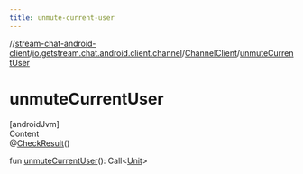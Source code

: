 ```yaml
---
title: unmute-current-user
---
```

//[stream-chat-android-client](../../../index.md)/[io.getstream.chat.android.client.channel](../index.md)/[ChannelClient](index.md)/[unmuteCurrentUser](unmuteCurrentUser.md)



# unmuteCurrentUser  
[androidJvm]  
Content  
@[CheckResult](https://developer.android.com/reference/kotlin/androidx/annotation/CheckResult.html)()  
  
fun [unmuteCurrentUser](unmuteCurrentUser.md)(): Call&lt;[Unit](https://kotlinlang.org/api/latest/jvm/stdlib/kotlin/-unit/index.html)&gt;  



